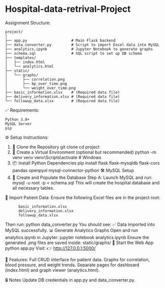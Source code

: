 # Hospital-data-retrival-Project

Assignment Structure:

    project/
    │
    ├── app.py                    # Main Flask backend
    ├── data_converter.py         # Script to import Excel data into MySQL
    ├── analytics.ipynb           # Jupyter Notebook to generate graphs
    ├── schema.sql                # SQL script to set up DB schema
    ├── templates/
    │   ├── index.html
    │   └── analytics.html
    ├── static/
    │   └── graphs/
    │       ├── correlation.png
    │       ├── bp_over_time.png
    │       └── weight_over_time.png
    ├── basic_information.xlsx    # (Required data file)
    ├── delivery_information.xlsx # (Required data file)
    └── followup_data.xlsx        # (Required data file)


✅ Requirements:

    Python 3.8+
    MySQL Server
    pip

⚙️ Setup Instructions:

1. 🔧 Clone the Repository
          git clone <repo-url>
          cd project
2. 🐍 Create a Virtual Environment (optional but recommended)
          python -m venv venv
          venv\Scripts\activate         # Windows
3. 📦 Install Python Dependencies
          pip install flask flask-mysqldb flask-cors pandas openpyxl mysql-connector-python
          🛠️ MySQL Setup
4. 🧱 Create and Populate the Database
          Step A: Launch MySQL and run:
          mysql -u root -p < schema.sql
          This will create the hospital database and all necessary tables.
   
🧾 Import Patient Data:
Ensure the following Excel files are in the project root:

          basic_information.xlsx
          delivery_information.xlsx
          followup_data.xlsx

Then run:
        python data_converter.py
You should see:
        ✅ Data imported into MySQL successfully.
        📊 Generate Analytics Graphs
Open and run analytics.ipynb in Jupyter:
        jupyter notebook analytics.ipynb
Ensure the generated .png files are saved inside:
        static/graphs/
        🚀 Start the Web App
        python app.py
        Visit:
        👉 http://127.0.0.1:5000/

🧩 Features:
        Full CRUD interface for patient data.
        Graphs for correlation, blood pressure, and weight trends.
        Separate pages for dashboard (index.html) and graph viewer (analytics.html).

🔒 Notes
Update DB credentials in app.py and data_converter.py.
